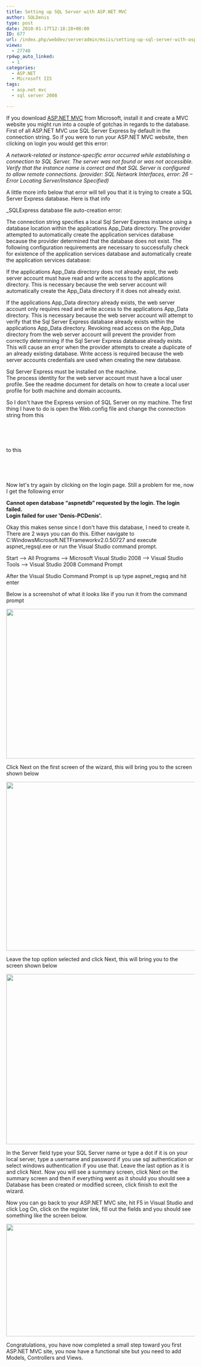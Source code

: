 ```yaml
---
title: Setting up SQL Server with ASP.NET MVC
author: SQLDenis
type: post
date: 2010-01-17T12:18:28+00:00
ID: 677
url: /index.php/webdev/serveradmin/msiis/setting-up-sql-server-with-asp-net-mvc/
views:
  - 27740
rp4wp_auto_linked:
  - 1
categories:
  - ASP.NET
  - Microsoft IIS
tags:
  - asp.net mvc
  - sql server 2008

---
```

If you download [ASP.NET MVC][1] from Microsoft, install it and create a MVC website you might run into a couple of gotchas in regards to the database. First of all ASP.NET MVC use SQL Server Express by default in the connection string. So if you were to run your ASP.NET MVC website, then clicking on login you would get this error:

_<span class="MT_smaller">A network-related or instance-specific error occurred while establishing a connection to SQL Server. The server was not found or was not accessible. Verify that the instance name is correct and that SQL Server is configured to allow remote connections. (provider: SQL Network Interfaces, error: 26 – Error Locating Server/Instance Specified</span>)_

A little more info below that error will tell you that it is trying to create a SQL Server Express database. Here is that info

_<span class="MT_smaller">SQLExpress database file auto-creation error: </p> 

<p>
  The connection string specifies a local Sql Server Express instance using a database location within the applications App_Data directory. The provider attempted to automatically create the application services database because the provider determined that the database does not exist. The following configuration requirements are necessary to successfully check for existence of the application services database and automatically create the application services database:
</p>

<p>
  If the applications App_Data directory does not already exist, the web server account must have read and write access to the applications directory. This is necessary because the web server account will automatically create the App_Data directory if it does not already exist.
</p>

<p>
  If the applications App_Data directory already exists, the web server account only requires read and write access to the applications App_Data directory. This is necessary because the web server account will attempt to verify that the Sql Server Express database already exists within the applications App_Data directory. Revoking read access on the App_Data directory from the web server account will prevent the provider from correctly determining if the Sql Server Express database already exists. This will cause an error when the provider attempts to create a duplicate of an already existing database. Write access is required because the web server accounts credentials are used when creating the new database.
</p>

<p>
  Sql Server Express must be installed on the machine.<br /> The process identity for the web server account must have a local user profile. See the readme document for details on how to create a local user profile for both machine and domain accounts.</span></em>
</p>

<p>
  So I don't have the Express version of SQL Server on my machine. The first thing I have to do is open the Web.config file and change the connection string from this
</p>

<pre lang="xml"><connectionStrings>
		<add name="ApplicationServices" 
			connectionString="data source=.SQLEXPRESS;Integrated Security=SSPI;AttachDBFilename=|DataDirectory|aspnetdb.mdf;
		User Instance=true" providerName="System.Data.SqlClient"/>
	</connectionStrings>
</pre>

<p>
  to this
</p>

<pre lang="xml"><connectionStrings>
		<add name="ApplicationServices" 
			connectionString="data source=.;Integrated Security=SSPI;Initial Catalog=aspnetdb"/>
	</connectionStrings></pre>

<p>
  Now let's try again by clicking on the login page. Still a problem for me, now I get the following error
</p>

<p>
  <strong>Cannot open database “aspnetdb” requested by the login. The login failed.<br /> Login failed for user 'Denis-PCDenis'.</strong>
</p>

<p>
  Okay this makes sense since I don't have this database, I need to create it. There are 2 ways you can do this. Either navigate to C:WindowsMicrosoft.NETFrameworkv2.0.50727 and execute aspnet_regsql.exe or run the Visual Studio command prompt.
</p>

<p>
  Start –> All Programs –> Microsoft Visual Studio 2008 –> Visual Studio Tools –> Visual Studio 2008 Command Prompt
</p>

<p>
  After the Visual Studio Command Prompt is up type aspnet_regsq and hit enter
</p>

<p>
  Below is a screenshot of what it looks like if you run it from the command prompt
</p>

<div class="image_block">
  <img src="/wp-content/uploads/blogs/WebDev//Setup1.png" alt="" title="" width="678" height="399" />
</div>

<p>
  Click Next on the first screen of the wizard, this will bring you to the screen shown below
</p>

<div class="image_block">
  <img src="/wp-content/uploads/blogs/WebDev//Setup2.png" alt="" title="" width="579" height="450" />
</div>

<p>
  Leave the top option selected and click Next, this will bring you to the screen shown below
</p>

<div class="image_block">
  <img src="/wp-content/uploads/blogs/WebDev//Setup3.png" alt="" title="" width="588" height="454" />
</div>

<p>
  In the Server field type your SQL Server name or type a dot if it is on your local server, type a username and password if you use sql authentication or select windows authentication if you use that. Leave the last option as it is and click Next. Now you will see a summary screen, click Next on the summary screen and then if everything went as it should you should see a Database has been created or modified screen, click finish to exit the wizard.
</p>

<p>
  Now you can go back to your ASP.NET MVC site, hit F5 in Visual Studio and click Log On, click on the register link, fill out the fields and you should see something like the screen below.
</p>

<div class="image_block">
  <img src="/wp-content/uploads/blogs/WebDev//Setup4.png" alt="" title="" width="553" height="300" />
</div>

<p>
  Congratulations, you have now completed a small step toward you first ASP.NET MVC site, you now have a functional site but you need to add Models, Controllers and Views.
</p>

 [1]: http://www.asp.net/mvc/